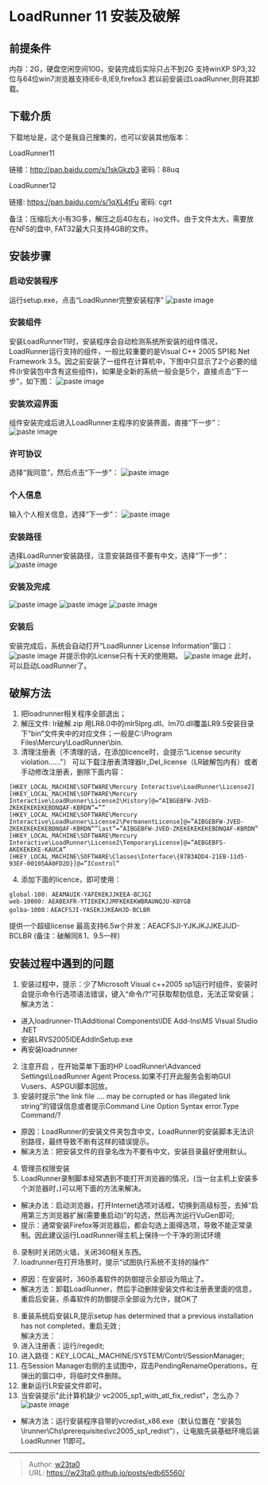 # LoadRunner 11 安装及破解

## 前提条件

内存：2G，硬盘空闲空间10G，安装完成后实际只占不到2G
支持winXP  SP3;32位与64位win7浏览器支持IE6-8,IE9,firefox3
若以前安装过LoadRunner,则将其卸载。

## 下载介质

下载地址是，这个是我自己搜集的，也可以安装其他版本：

LoadRunner11

链接：http://pan.baidu.com/s/1skGkzb3  密码：88uq

LoadRunner12

链接: https://pan.baidu.com/s/1qXL4tFu  密码: cgrt

备注：压缩后大小有3G多，解压之后4G左右，iso文件。由于文件太大，需要放在NFS的盘中, FAT32最大只支持4GB的文件。

## 安装步骤

### 启动安装程序
 运行setup.exe，点击“LoadRunner完整安装程序”
![paste image](https://w23ta0-blog.oss-cn-hongkong.aliyuncs.com/blog/1524701658222rb9pegoa.png?imageslim)

### 安装组件
 安装LoadRunner11时，安装程序会自动检测系统所安装的组件情况，LoadRunner运行支持的组件，一般比较重要的是Visual C++ 2005 SP1和.Net Framework 3.5。因之前安装了一组件在计算机中，下图中只显示了2个必要的组件(lr安装包中含有这些组件)，如果是全新的系统一般会是5个，直接点击“下一步”，如下图：
![paste image](https://w23ta0-blog.oss-cn-hongkong.aliyuncs.com/blog/1524701672644by0vw0ur.png?imageslim)

### 安装欢迎界面
 组件安装完成后进入LoadRunner主程序的安装界面，直接“下一步”：
![paste image](https://w23ta0-blog.oss-cn-hongkong.aliyuncs.com/blog/1524701680842jsn3ov3z.png?imageslim)

### 许可协议
 选择“我同意”，然后点击“下一步”：
![paste image](https://w23ta0-blog.oss-cn-hongkong.aliyuncs.com/blog/1524701690422jsalgiah.png?imageslim)

### 个人信息
 输入个人相关信息，选择“下一步”：
![paste image](https://w23ta0-blog.oss-cn-hongkong.aliyuncs.com/blog/15247016985016s15xzdh.png?imageslim)

### 安装路径
 选择LoadRunner安装路径，注意安装路径不要有中文，选择“下一步”：
![paste image](https://w23ta0-blog.oss-cn-hongkong.aliyuncs.com/blog/15247017049872s2tz1w1.png?imageslim)

### 安装及完成
 ![paste image](https://w23ta0-blog.oss-cn-hongkong.aliyuncs.com/blog/1524701712000k0pq4np4.png?imageslim)
![paste image](https://w23ta0-blog.oss-cn-hongkong.aliyuncs.com/blog/1524701719071o3labi2s.png?imageslim)
![paste image](https://w23ta0-blog.oss-cn-hongkong.aliyuncs.com/blog/1524701726376iridw7id.png?imageslim)

### 安装后
 安装完成后，系统会自动打开“LoadRunner License Information”窗口：
![paste image](https://w23ta0-blog.oss-cn-hongkong.aliyuncs.com/blog/1524701735492412e3jm0.png?imageslim)
 并提示你的License只有十天的使用期。
![paste image](https://w23ta0-blog.oss-cn-hongkong.aliyuncs.com/blog/1524701743580w7npzq3n.png?imageslim)
 此时，可以启动LoadRunner了。

## 破解方法
1. 把loadrunner相关程序全部退出；
2.  解压文件:   lr破解.zip
 用LR8.0中的mlr5lprg.dll、lm70.dll覆盖LR9.5安装目录下“bin”文件夹中的对应文件；一般是C:\Program Files\Mercury\LoadRunner\bin.
3.  清理注册表（不清理的话，在添加licence时，会提示“License security violation……”）
 可以下载注册表清理器lr_Del_license（LR破解包内有）或者手动修改注册表，删除下面内容：
 ```
[HKEY_LOCAL_MACHINE\SOFTWARE\Mercury Interactive\LoadRunner\License2]
[HKEY_LOCAL_MACHINE\SOFTWARE\Mercury Interactive\LoadRunner\License2\History]@=“AIBGEBFW-JVED-ZKEKEKEKEKEBDNQAF-KBRDN”=””
[HKEY_LOCAL_MACHINE\SOFTWARE\Mercury Interactive\LoadRunner\License2\PermanentLicense]@=”AIBGEBFW-JVED-ZKEKEKEKEKEBDNQAF-KBRDN””last”=”AIBGEBFW-JVED-ZKEKEKEKEKEBDNQAF-KBRDN”
[HKEY_LOCAL_MACHINE\SOFTWARE\Mercury Interactive\LoadRunner\License2\TemporaryLicense]@=”AEBGEBFS-AKEKEKEKE-KAUCA”
[HKEY_LOCAL_MACHINE\SOFTWARE\Classes\Interface\{87B3ADD4-21EB-11d5-93EF-00105AA0FD2D}]@=”IControl”
 ```
4.  添加下面的licence，即可使用：
 ```
global-100: AEAMAUIK-YAFEKEKJJKEEA-BCJGI
web-10000: AEABEXFR-YTIEKEKJJMFKEKEKWBRAUNQJU-KBYGB
golba-1000：AEACFSJI-YASEKJJKEAHJD-BCLBR
 ```
 提供一个超级license 最高支持6.5w个并发：AEACFSJI-YJKJKJJKEJIJD-BCLBR
 (备注：破解同8.1、9.5一样)

## 安装过程中遇到的问题
1. 安装过程中，提示：少了Microsoft Visual c++2005 sp1运行时组件，安装时会提示命令行选项语法错误，键入“命令/?”可获取帮肋信息，无法正常安装；
 解决方法：
 - 进入loadrunner-11\Additional Components\IDE Add-Ins\MS Visual Studio .NET
 - 安装LRVS2005IDEAddInSetup.exe
 - 再安装loadrunner
2. 注意开启 ，在开始菜单下面的HP LoadRunner\Advanced Settings\LoadRunner Agent Process.如果不打开此服务会影响GUI Vusers、ASPGUI脚本回放。
3. 安装时提示”the link file …. may be corrupted or has illegated link string”的错误信息或者提示Command Line Option Syntax error.Type Command/?
 - 原因：LoadRunner的安装文件夹包含中文，LoadRunner的安装脚本无法识别路径，最终导致不断有这样的错误提示。
 - 解决方法：把安装文件的目录名改为不要有中文，安装目录最好使用默认。
4. 管理员权限安装
5. LoadRunner录制脚本经常遇到不能打开浏览器的情况，(当一台主机上安装多个浏览器时，)可以用下面的方法来解决。
 - 解决办法：启动浏览器，打开Internet选项对话框，切换到高级标签，去掉“启用第三方浏览器扩展(需要重启动)”的勾选，然后再次运行VuGen即可;
 - 提示：通常安装Firefox等浏览器后，都会勾选上面得选项，导致不能正常录制。因此建议运行LoadRunner得主机上保持一个干净的测试环境
6. 录制时关闭防火墙，关闭360相关东西。
7. loadrunner在打开场景时，提示“试图执行系统不支持的操作”
  - 原因：在安装时，360杀毒软件的防御提示全部设为阻止了。
  - 解决方法：卸载LoadRunner，然后手动删除安装文件和注册表里面的信息，重启后安装，杀毒软件的防御提示全部设为允许，就OK了
8. 重装系统后安装LR,提示setup has determined that a previous installation has not completed，重启无效 ;<br>
 解决方法：
  1. 进入注册表：运行/regedit;
  2. 进入路径：KEY_LOCAL_MACHINE/SYSTEM/Contrl/SessionManager;
  3. 在Session Manager右侧的主试图中，双击PendingRenameOperations，在弹出的窗口中，将临时文件删除。
  4. 重新运行LR安装文件即可。
9. 当安装提示"此计算机缺少 vc2005_sp1_with_atl_fix_redist"，怎么办？
![paste image](https://w23ta0-blog.oss-cn-hongkong.aliyuncs.com/blog/1524702415304mclenzo9.png?imageslim)
 - 解决方法：运行安装程序自带的vcredist_x86.exe（默认位置在 "安装包\lrunner\Chs\prerequisites\vc2005_sp1_redist"），让电脑先装基础环境后装LoadRunner 11即可。


---

> Author: [w23ta0](https://github.com/w23ta0)  
> URL: https://w23ta0.github.io/posts/edb65560/  

